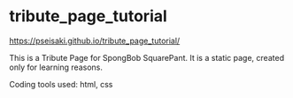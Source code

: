 # tribute_page_tutorial

https://pseisaki.github.io/tribute_page_tutorial/

This is a Tribute Page for SpongBob SquarePant. It is a static page, created only for learning reasons.

Coding tools used: html, css 
